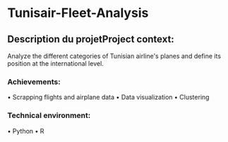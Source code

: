 # Tunisair-Fleet-Analysis

## Description du projetProject context:
Analyze the different categories of Tunisian airline's planes and define its position at the international level.

### Achievements:
• Scrapping flights and airplane data
• Data visualization
• Clustering

### Technical environment:
• Python
• R
